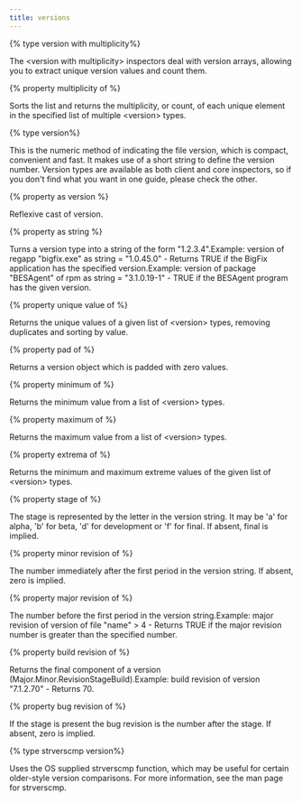 ```yaml
---
title: versions
---
```


{% type version with multiplicity%}

The &lt;version with multiplicity&gt; inspectors deal with version arrays, allowing you to extract unique version values and count them. 

{% property multiplicity of <version with multiplicity> %}

Sorts the list and returns the multiplicity, or count, of each unique element in the specified list of multiple &lt;version&gt; types.

{% type version%}

This is the numeric method of indicating the file version, which is compact, convenient and fast. It makes use of a short string to define the version number. Version types are available as both client and core inspectors, so if you don&#39;t find what you want in one guide, please check the other.

{% property <version> as version %}

Reflexive cast of version.

{% property <version> as string %}

Turns a version type into a string of the form &quot;1.2.3.4&quot;.Example: version of regapp &quot;bigfix.exe&quot; as string = &quot;1.0.45.0&quot; - Returns TRUE if the BigFix application has the specified version.Example: version of package &quot;BESAgent&quot; of rpm as string = &quot;3.1.0.19-1&quot; - TRUE if the BESAgent program has the given version.

{% property unique value of <version> %}

Returns the unique values of a given list of &lt;version&gt; types, removing duplicates and sorting by value.

{% property pad of <version> %}

Returns a version object which is padded with zero values.

{% property minimum of <version> %}

Returns the minimum value from a list of &lt;version&gt; types.

{% property maximum of <version> %}

Returns the maximum value from a list of &lt;version&gt; types.

{% property extrema of <version> %}

Returns the minimum and maximum extreme values of the given list of &lt;version&gt; types.

{% property stage of <version> %}

The stage is represented by the letter in the version string. It may be &#39;a&#39; for alpha, &#39;b&#39; for beta, &#39;d&#39; for development or &#39;f&#39; for final. If absent, final is implied.

{% property minor revision of <version> %}

The number immediately after the first period in the version string. If absent, zero is implied.

{% property major revision of <version> %}

The number before the first period in the version string.Example: major revision of version of file &quot;name&quot; &gt; 4 - Returns TRUE if the major revision number is greater than the specified number.

{% property build revision of <version> %}

Returns the final component of a version (Major.Minor.RevisionStageBuild).Example: build revision of version &quot;7.1.2.70&quot; - Returns 70.

{% property bug revision of <version> %}

If the stage is present the bug revision is the number after the stage. If absent, zero is implied.

{% type strverscmp version%}

Uses the OS supplied strverscmp function, which may be useful for certain older-style version comparisons. For more information, see the man page for strverscmp.

